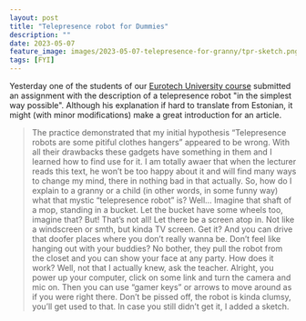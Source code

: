 ```yaml
---
layout: post
title: "Telepresence robot for Dummies"
description: ""
date: 2023-05-07
feature_image: images/2023-05-07-telepresence-for-granny/tpr-sketch.png
tags: [FYI]
---
```


Yesterday one of the students of our [Eurotech University course](/documents/Enhancing-Social-Interaction-in-Education-and-Business-by-using-Telepresence-Robots-ICY0032.pdf) submitted an assignment with the description of a telepresence robot "in the simplest way possible". Although his explanation if hard to translate from Estonian, it might (with minor modifications) make a great introduction for an article.

> The practice demonstrated that my initial hypothesis “Telepresence robots are some pitiful clothes hangers” appeared to be wrong. With all their drawbacks these gadgets have something in them and I learned how to find use for it.
> I am totally awaer that when the lecturer reads this text, he won’t be too happy about it and will find many ways to change my mind, there in nothing bad in that actually.
> So, how do I explain to a granny or a child (in other words, in some funny way) what that mystic “telepresence robot” is?
> Well… Imagine that shaft of a mop, standing in a bucket. Let the bucket have some wheels too, imagine that? But! That’s not all!  Let there be a screen atop in. Not like a windscreen or smth, but kinda TV screen. Get it? And you can drive that doofer places where you don’t really wanna be.
> Don’t feel like hanging out with your buddies? No bother, they pull the robot from the closet and you can show your face at any party. How does it work? Well, not that I actually knew, ask the teacher. Alright, you power up your computer, click on some link and turn the camera and mic on. Then you can use “gamer keys” or arrows to move around as if you were right there. Don’t be pissed off, the robot is kinda clumsy, you’ll get used to that. In case you still didn’t get it, I added a sketch.

